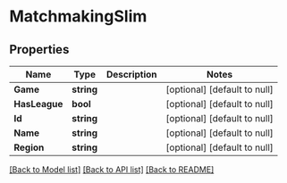 # MatchmakingSlim

## Properties
Name | Type | Description | Notes
------------ | ------------- | ------------- | -------------
**Game** | **string** |  | [optional] [default to null]
**HasLeague** | **bool** |  | [optional] [default to null]
**Id** | **string** |  | [optional] [default to null]
**Name** | **string** |  | [optional] [default to null]
**Region** | **string** |  | [optional] [default to null]

[[Back to Model list]](../README.md#documentation-for-models) [[Back to API list]](../README.md#documentation-for-api-endpoints) [[Back to README]](../README.md)

